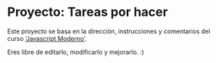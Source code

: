 # Proyecto: Tareas por hacer

Este proyecto se basa en la dirección, instrucciones y comentarios del curso ['Javascript Moderno'](https://www.udemy.com/javascript-moderno-guia-definitiva-construye-10-proyectos/).

Eres libre de editarlo, modificarlo y mejorarlo. :)